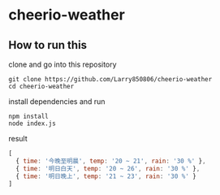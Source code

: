 # cheerio-weather

## How to run this

clone and go into this repository

```
git clone https://github.com/Larry850806/cheerio-weather
cd cheerio-weather
```

install dependencies and run

```
npm install
node index.js
```

result

```js
[ 
  { time: '今晚至明晨', temp: '20 ~ 21', rain: '30 %' },
  { time: '明日白天', temp: '20 ~ 26', rain: '30 %' },
  { time: '明日晚上', temp: '21 ~ 23', rain: '30 %' }
]
```
